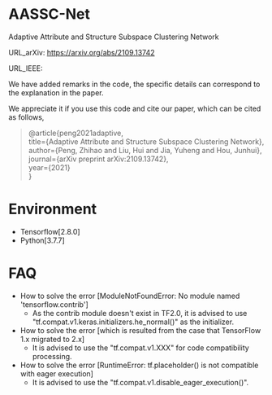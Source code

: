 # AASSC-Net
Adaptive Attribute and Structure Subspace Clustering Network

URL_arXiv: https://arxiv.org/abs/2109.13742

URL_IEEE: 

We have added remarks in the code, the specific details can correspond to the explanation in the paper.

We appreciate it if you use this code and cite our paper, which can be cited as follows,
> @article{peng2021adaptive, <br>
>   title={Adaptive Attribute and Structure Subspace Clustering Network}, <br>
>   author={Peng, Zhihao and Liu, Hui and Jia, Yuheng and Hou, Junhui},  <br>
>   journal={arXiv preprint arXiv:2109.13742},  <br>
>   year={2021} <br>
> } <br>

# Environment
+ Tensorflow[2.8.0]
+ Python[3.7.7]

# FAQ
+ How to solve the error [ModuleNotFoundError: No module named 'tensorflow.contrib']
  +   As the contrib module doesn't exist in TF2.0, it is advised to use "tf.compat.v1.keras.initializers.he_normal()" as the initializer.
+ How to solve the error [which is resulted from the case that TensorFlow 1.x migrated to 2.x]
  +   It is advised to use the "tf.compat.v1.XXX" for code compatibility processing.
+ How to solve the error [RuntimeError: tf.placeholder() is not compatible with eager execution]
  +   It is advised to use the "tf.compat.v1.disable_eager_execution()".
